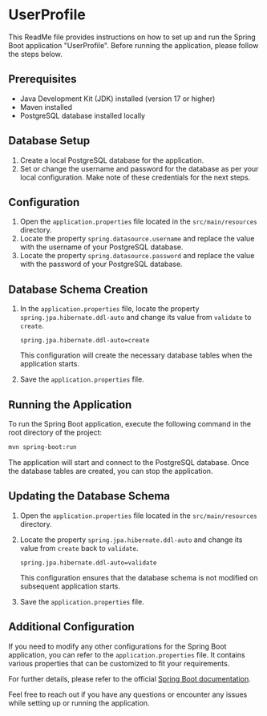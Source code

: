 # UserProfile

This ReadMe file provides instructions on how to set up and run the Spring Boot application "UserProfile". Before running the application, please follow the steps below.

## Prerequisites
- Java Development Kit (JDK) installed (version 17 or higher)
- Maven installed
- PostgreSQL database installed locally

## Database Setup
1. Create a local PostgreSQL database for the application.
2. Set or change the username and password for the database as per your local configuration. Make note of these credentials for the next steps.

## Configuration
1. Open the `application.properties` file located in the `src/main/resources` directory.
2. Locate the property `spring.datasource.username` and replace the value with the username of your PostgreSQL database.
3. Locate the property `spring.datasource.password` and replace the value with the password of your PostgreSQL database.

## Database Schema Creation
1. In the `application.properties` file, locate the property `spring.jpa.hibernate.ddl-auto` and change its value from `validate` to `create`.
   ```
   spring.jpa.hibernate.ddl-auto=create
   ```
   This configuration will create the necessary database tables when the application starts.

2. Save the `application.properties` file.

## Running the Application
To run the Spring Boot application, execute the following command in the root directory of the project:

```bash
mvn spring-boot:run
```

The application will start and connect to the PostgreSQL database. Once the database tables are created, you can stop the application.

## Updating the Database Schema
1. Open the `application.properties` file located in the `src/main/resources` directory.
2. Locate the property `spring.jpa.hibernate.ddl-auto` and change its value from `create` back to `validate`.
   ```
   spring.jpa.hibernate.ddl-auto=validate
   ```
   This configuration ensures that the database schema is not modified on subsequent application starts.

3. Save the `application.properties` file.

## Additional Configuration
If you need to modify any other configurations for the Spring Boot application, you can refer to the `application.properties` file. It contains various properties that can be customized to fit your requirements.

For further details, please refer to the official [Spring Boot documentation](https://spring.io/projects/spring-boot).

Feel free to reach out if you have any questions or encounter any issues while setting up or running the application.
